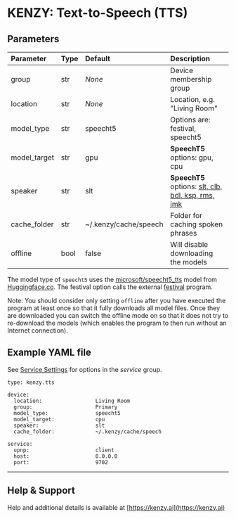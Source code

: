 # KENZY: Text-to-Speech (TTS)

## Parameters
| Parameter     | Type    | Default                | Description                                        |
| :------------ | :------ | :--------------------- | :------------------------------------------------- |
| group         | str     | *None*                 | Device membership group                            |
| location      | str     | *None*                 | Location, e.g. "Living Room"                       |
| model_type    | str     | speecht5               | Options are: festival, speecht5                    |
| model_target  | str     | gpu                    | __SpeechT5__ options: gpu, cpu                     |
| speaker       | str     | slt                    | __SpeechT5__ options: [slt, clb, bdl, ksp, rms, jmk](https://huggingface.co/spaces/Matthijs/speecht5-tts-demo) |
| cache_folder  | str     | ~/.kenzy/cache/speech  | Folder for caching spoken phrases                  |
| offline       | bool    | false                  | Will disable downloading the models |

The model type of ```speecht5``` uses the [microsoft/speecht5_tts](https://huggingface.co/microsoft/speecht5_tts) model from [Huggingface.co](https://huggingface.co/).  The festival option calls the external [festival](https://www.cstr.ed.ac.uk/projects/festival/) program.

Note:  You should consider only setting ```offline``` after you have executed the program at least once so that it fully downloads all model files.  Once they are downloaded you can switch the offline mode on so that it does not try to re-download the models (which enables the program to then run without an Internet connection).

## Example YAML file

See [Service Settings](kenzy.containers.md) for options in the *service* group.
```
type: kenzy.tts

device: 
  location:                 Living Room
  group:                    Primary
  model_type:               speecht5
  model_target:             cpu
  speaker:                  slt
  cache_folder:             ~/.kenzy/cache/speech

service:
  upnp:                     client
  host:                     0.0.0.0
  port:                     9702
```

-----

## Help &amp; Support
Help and additional details is available at [https://kenzy.ai](https://kenzy.ai)